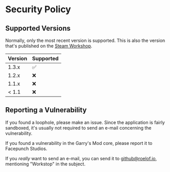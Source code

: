 # Security Policy

## Supported Versions

Normally, only the most recent version is supported. This is also
the version that's published on the [Steam Workshop][1].

| Version | Supported          |
| ------- | ------------------ |
| 1.3.x   | :white_check_mark: |
| 1.2.x   | :x:                |
| 1.1.x   | :x:                |
| < 1.1   | :x:                |

## Reporting a Vulnerability

If you found a loophole, please make an issue. Since the application is fairly
sandboxed, it's usually not required to send an e-mail concerning the
vulnerability.

If you found a vulnerability in the Garry's Mod core, please report it to
Facepunch Studios.

If you _really_ want to send an e-mail, you can send it to github@roelof.io,
mentioning "Workstop" in the subject.

[1]: https://steamcommunity.com/sharedfiles/filedetails/?id=256758253
